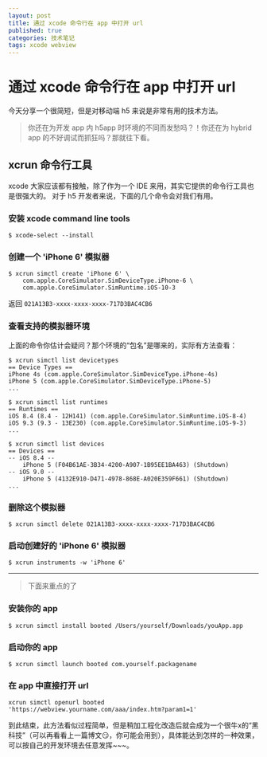 ```yaml
---
layout: post
title: 通过 xcode 命令行在 app 中打开 url
published: true
categories: 技术笔记
tags: xcode webview
---
```


# 通过 xcode 命令行在 app 中打开 url

今天分享一个很简短，但是对移动端 h5 来说是非常有用的技术方法。

> 你还在为开发 app 内 h5app 时环境的不同而发愁吗？！你还在为 hybrid app 的不好调试而抓狂吗？那就往下看。

## xcrun 命令行工具

xcode 大家应该都有接触，除了作为一个 IDE 来用，其实它提供的命令行工具也是很强大的。
对于 h5 开发者来说，下面的几个命令会对我们有用。

### 安装 xcode command line tools

~~~
$ xcode-select --install
~~~

### 创建一个 'iPhone 6' 模拟器

~~~
$ xcrun simctl create 'iPhone 6' \
    com.apple.CoreSimulator.SimDeviceType.iPhone-6 \
    com.apple.CoreSimulator.SimRuntime.iOS-10-3
~~~

返回 `021A13B3-xxxx-xxxx-xxxx-717D3BAC4CB6`

### 查看支持的模拟器环境

上面的命令你估计会疑问？那个环境的“包名”是哪来的，实际有方法查看：

~~~
$ xcrun simctl list devicetypes
== Device Types ==
iPhone 4s (com.apple.CoreSimulator.SimDeviceType.iPhone-4s)
iPhone 5 (com.apple.CoreSimulator.SimDeviceType.iPhone-5)
...

$ xcrun simctl list runtimes
== Runtimes ==
iOS 8.4 (8.4 - 12H141) (com.apple.CoreSimulator.SimRuntime.iOS-8-4)
iOS 9.3 (9.3 - 13E230) (com.apple.CoreSimulator.SimRuntime.iOS-9-3)
...

$ xcrun simctl list devices
== Devices ==
-- iOS 8.4 --
    iPhone 5 (F04B61AE-3B34-4200-A907-1B95EE1BA463) (Shutdown)
-- iOS 9.0 --
    iPhone 5 (4132E910-D471-4978-868E-A020E359F661) (Shutdown)
...
~~~

### 删除这个模拟器

~~~
$ xcrun simctl delete 021A13B3-xxxx-xxxx-xxxx-717D3BAC4CB6
~~~

### 启动创建好的 'iPhone 6' 模拟器

~~~
$ xcrun instruments -w 'iPhone 6'
~~~
  
---

> 下面来重点的了

### 安装你的 app

~~~
$ xcrun simctl install booted /Users/yourself/Downloads/youApp.app
~~~

### 启动你的 app

~~~
$ xcrun simctl launch booted com.yourself.packagename
~~~

### 在 app 中直接打开 url 

~~~
xcrun simctl openurl booted 'https://webview.yourname.com/aaa/index.htm?param1=1'
~~~

到此结束，此方法看似过程简单，但是稍加工程化改造后就会成为一个很牛x的“黑科技”（可以再看看上一篇博文😏，你可能会用到），具体能达到怎样的一种效果，可以按自己的开发环境去任意发挥~~~。